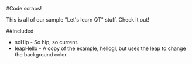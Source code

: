 #Code scraps!


This is all of our sample "Let's learn QT" stuff. Check it out!

##Included
* soHip - So hip, so current.
* leapHello - A copy of the example, hellogl, but uses the leap to change the background color.